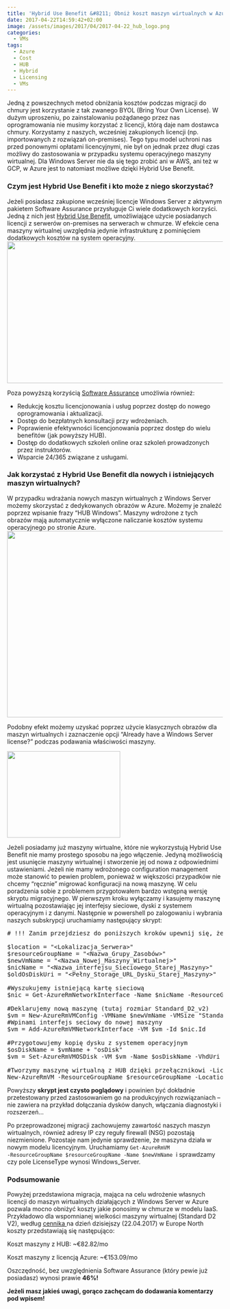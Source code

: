 ```yaml
---
title: 'Hybrid Use Benefit &#8211; Obniż koszt maszyn wirtualnych w Azure o nawet 40%'
date: 2017-04-22T14:59:42+02:00
image: /assets/images/2017/04/2017-04-22_hub_logo.png
categories:
  - VMs
tags:
  - Azure
  - Cost
  - HUB
  - Hybrid
  - Licensing
  - VMs
---
```

Jedną z powszechnych metod obniżania kosztów podczas migracji do chmury jest korzystanie z tak zwanego BYOL (Bring Your Own License). W dużym uproszeniu, po zainstalowaniu pożądanego przez nas oprogramowania nie musimy korzystać z licencji, którą daje nam dostawca chmury. Korzystamy z naszych, wcześniej zakupionych licencji (np. importowanych z rozwiązań on-premises). Tego typu model uchroni nas przed ponownymi opłatami licencyjnymi, nie był on jednak przez długi czas możliwy do zastosowania w przypadku systemu operacyjnego maszyny wirtualnej. Dla Windows Server nie da się tego zrobić ani w AWS, ani też w GCP, w Azure jest to natomiast możliwe dzięki Hybrid Use Benefit.

### Czym jest Hybrid Use Benefit i kto może z niego skorzystać?

Jeżeli posiadasz zakupione wcześniej licencje Windows Server z aktywnym pakietem Software Assurance przysługuje Ci wiele dodatkowych korzyści. Jedną z nich jest <a href="https://azure.microsoft.com/pl-pl/pricing/hybrid-use-benefit/" target="_blank" rel="noopener noreferrer">Hybrid Use Benefit</a>, umożliwiające użycie posiadanych licencji z serwerów on-premises na serwerach w chmurze. W efekcie cena maszyny wirtualnej uwzględnia jedynie infrastrukturę z pominięciem dodatkowych kosztów na system operacyjny.<img class="alignnone wp-image-392 size-full" src="http://marek.grabarze.com/wp-content/uploads/2017/04/2017.04.21_hybridUse.jpg" alt="" width="643" height="331" srcset="assets/images/2017/04/2017.04.21_hybridUse.jpg 643w, assets/images/2017/04/2017.04.21_hybridUse-300x154.jpg 300w" sizes="(max-width: 643px) 100vw, 643px" />

Poza powyższą korzyścią <a href="https://www.microsoft.com/en-us/licensing/licensing-programs/faq-software-assurance.aspxhttps://www.microsoft.com/en-us/licensing/licensing-programs/faq-software-assurance.aspx" target="_blank" rel="noopener noreferrer">Software Assurance</a> umożliwia również:

  * Redukcję kosztu licencjonowania i usług poprzez dostęp do nowego oprogramowania i aktualizacji.
  * Dostęp do bezpłatnych konsultacji przy wdrożeniach.
  * Poprawienie efektywności licencjonowania poprzez dostęp do wielu benefitów (jak powyższy HUB).
  * Dostęp do dodatkowych szkoleń online oraz szkoleń prowadzonych przez instruktorów.
  * Wsparcie 24/365 związane z usługami.

### Jak korzystać z Hybrid Use Benefit dla nowych i istniejących maszyn wirtualnych?

W przypadku wdrażania nowych maszyn wirtualnych z Windows Server możemy skorzystać z dedykowanych obrazów w Azure. Możemy je znaleźć poprzez wpisanie frazy &#8220;HUB Windows&#8221;. Maszyny wdrożone z tych obrazów mają automatycznie wyłączone naliczanie kosztów systemu operacyjnego po stronie Azure.<img class="alignnone wp-image-396 size-full" src="http://marek.grabarze.com/wp-content/uploads/2017/04/2017-04-22_hub.png" alt="" width="786" height="435" srcset="assets/images/2017/04/2017-04-22_hub.png 786w, assets/images/2017/04/2017-04-22_hub-300x166.png 300w, assets/images/2017/04/2017-04-22_hub-768x425.png 768w" sizes="(max-width: 786px) 100vw, 786px" />

Podobny efekt możemy uzyskać poprzez użycie klasycznych obrazów dla maszyn wirtualnych i zaznaczenie opcji &#8220;Already have a Windows Server license?&#8221; podczas podawania właściwości maszyny.

<img class="alignnone wp-image-397 size-full" src="http://marek.grabarze.com/wp-content/uploads/2017/04/2017-04-22_saveMoney.png" alt="" width="264" height="202" /> 

Jeżeli posiadamy już maszyny wirtualne, które nie wykorzystują Hybrid Use Benefit nie mamy prostego sposobu na jego włączenie. Jedyną możliwością jest usunięcie maszyny wirtualnej i stworzenie jej od nowa z odpowiednimi ustawieniami. Jeżeli nie mamy wdrożonego configuration management może stanowić to pewien problem, ponieważ w większości przypadków nie chcemy &#8220;ręcznie&#8221; migrować konfiguracji na nową maszynę. W celu poradzenia sobie z problemem przygotowałem bardzo wstępną wersję skryptu migracyjnego. W pierwszym kroku wyłączamy i kasujemy maszynę wirtualną pozostawiając jej interfejsy sieciowe, dyski z systemem operacyjnym i z danymi. Następnie w powershell po zalogowaniu i wybrania naszych subskrypcji uruchamiamy następujący skrypt:

<pre class="EnlighterJSRAW" data-enlighter-language="null"># !!! Zanim przejdziesz do poniższych kroków upewnij się, że usunąłeś poprzednią maszynę wirtualną z zachowaniem dysków.

$location = "&lt;Lokalizacja_Serwera&gt;"
$resourceGroupName = "&lt;Nazwa_Grupy_Zasobów&gt;"
$newVmName = "&lt;Nazwa_Nowej_Maszyny_Wirtualnej&gt;"
$nicName = "&lt;Nazwa_interfejsu_Sieciowego_Starej_Maszyny&gt;"
$oldOsDiskUri = "&lt;Pełny_Storage_URL_Dysku_Starej_Maszyny&gt;"

#Wyszukujemy istniejącą kartę sieciową
$nic = Get-AzureRmNetworkInterface -Name $nicName -ResourceGroupName $resourceGroupName

#Deklarujemy nową maszynę (tutaj rozmiar Standard_D2_v2)
$vm = New-AzureRmVMConfig -VMName $newVmName -VMSize "Standard_D2_v2"
#Wpinami interfejs seciowy do nowej maszyny
$vm = Add-AzureRmVMNetworkInterface -VM $vm -Id $nic.Id

#Przygotowujemy kopię dysku z systemem operacyjnym
$osDiskName = $vmName + "osDisk"
$vm = Set-AzureRmVMOSDisk -VM $vm -Name $osDiskName -VhdUri $oldOsDiskUri -CreateOption Attach -Windows

#Tworzymy maszynę wirtualną z HUB dzięki przełącznikowi -LicenseType
New-AzureRmVM -ResourceGroupName $resourceGroupName -Location $location -VM $vm -LicenseType "Windows_Server"</pre>

Powyższy **skrypt jest czysto poglądowy** i powinien być dokładnie przetestowany przed zastosowaniem go na produkcyjnych rozwiązaniach &#8211; nie zawiera na przykład dołączania dysków danych, włączania diagnostyki i rozszerzeń&#8230;

Po przeprowadzonej migracji zachowujemy zawartość naszych maszyn wirtualnych, również adresy IP czy reguły firewall (NSG) pozostają niezmienione. Pozostaje nam jedynie sprawdzenie, że maszyna działa w nowym modelu licencyjnym. Uruchamiamy <code class="EnlighterJSRAW" data-enlighter-language="null">Get-AzureRmVM -ResourceGroupName $resourceGroupName -Name $newVmName</code>  i sprawdzamy czy pole LicenseType wynosi Windows_Server.

### Podsumowanie

Powyżej przedstawiona migracja, mająca na celu wdrożenie własnych licencji do maszyn wirtualnych działających z Windows Server w Azure pozwala mocno obniżyć koszty jakie ponosimy w chmurze w modelu IaaS. Przykładowo dla wspomnianej wielkości maszyny wirtualnej (Standard D2 V2), według <a href="https://azure.microsoft.com/en-us/pricing/details/virtual-machines/windows/" target="_blank" rel="noopener noreferrer">cennika </a>na dzień dzisiejszy (22.04.2017) w Europe North koszty przedstawiają się następująco:

Koszt maszyny z HUB: ~€82.82/mo

Koszt maszyny z licencją Azure: ~€153.09/mo

Oszczędność, bez uwzględnienia Software Assurance (który pewie już posiadasz) wynosi prawie **46%!**

**Jeżeli masz jakieś uwagi, gorąco zachęcam do dodawania komentarzy pod wpisem!**